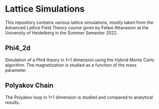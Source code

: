 # Lattice Simulations  
This repository contains various lattice simulations, mostly taken from the Advanced Lattice Field Theory course given by Felipe Attanasion at the University of Heidelberg in the Summer Semester 2022.  
## Phi4_2d  
Simulation of a Phi4 theory in 1+1 dimension using the Hybrid Monte Carlo algorithm. The magnetization is studied as a function of the mass parameter.  
## Polyakov Chain  
The Polyakov loop in 1+1 dimension is studied and compared to analytical results.  
